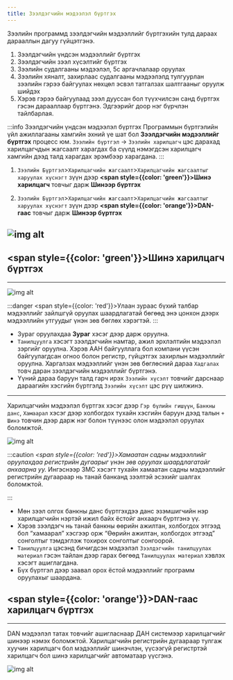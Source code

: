 ```yaml
---
title: Зээлдэгчийн мэдээлэл бүртгэх
---
```


Зээлийн программд зээлдэгчийн мэдээллийг бүртгэхийн тулд дараах дарааллын дагуу гүйцэтгэнэ.
>
1.	Зээлдэгчийн үндсэн мэдээллийг бүртгэх
2.	Зээлдэгчийн зээл хүсэлтийг бүртгэх
3.	Зээлийн судалгааны мэдээлэл, 5с аргачлалаар оруулах
4.	Зээлийн хяналт, захирлаас судалгааны мэдээлэлд тулгуурлан зээлийн гэрээ байгуулах нөхцөл эсвэл татгалзах  шалтгааныг оруулж шийдэх
5.	Хэрэв гэрээ байгуулаад зээл дууссан бол түүхчилсэн санд бүртгэх гэсэн дарааллаар бүртгэнэ.  Эдгээрийг доор нэг бүрчлэн тайлбарлая.


:::info Зээлдэгчийн үндсэн мэдээлэл бүртгэх
Программын бүртгэлийн үйл ажиллагааны хамгийн эхний үе шат бол **Зээлдэгчийн мэдээллийг бүртгэх** процесс юм.  `Зээлийн бүртгэл` -> `Зээлийн харилцагч` цэс дарахад харилцагчдын жагсаалт харагдах ба сүүлд нэмэгдсэн харилцагч хамгийн дээд талд харагдах эрэмбээр харагдана.
:::

1.	`Зээлийн Бүртгэл`>`Харилцагчийн жагсаалт`>`Харилцагчийн жагсаалтыг харуулах хүснэгт` зүүн дээр **<span style={{color: 'green'}}>Шинэ харилцагч</span>** товчыг дарж **Шинээр бүртгэх**

2.	`Зээлийн Бүртгэл`>` Харилцагчийн жагсаалт `>`Харилцагчийн жагсаалтыг харуулах хүснэгт` зүүн дээр **<span style={{color: 'orange'}}>DAN- гаас</span>** товчыг дарж **Шинээр бүртгэх**

![img alt](/img/image-7.png)
---

## <span style={{color: 'green'}}>Шинэ харилцагч</span>  бүртгэх 
---
![img alt](/img/image-8.png)

:::danger
<span style={{color: 'red'}}>Улаан зураас бүхий талбар мэдээллийг зайлшгүй оруулах шаардлагатай </span> бөгөөд энэ цонхон дээрх мэдээллийн утгуудыг үнэн зөв бөглөх хэрэгтэй. 
:::

- Зураг оруулахдаа **Зураг** хэсэг дээр дарж  оруулна.
- `Танилцуулга` хэсэгт зээлдэгчийн намтар, ажил эрхлэлтийн мэдээлэл зэргийг оруулна. Хэрэв ААН байгууллага бол компани үүсэн байгуулагдсан огноо болон регистр, гүйцэтгэх захирлын мэдээллийг оруулна. Харгалзах мэдээллийг үнэн зөв бөглөсний дараа `Хадгалах` товч даран зээлдэгчийн мэдээллийг бүртгэнэ. 
- Үүний дараа баруун талд гарч ирэх `Зээлийн хүсэлт` товчийг дарснаар дараагийн хэсгийн бүртгэлд `Зээлийн хүсэлт` цэс рүү шилжинэ.
---

Харилцагчийн мэдээлэл бүртгэх хэсэг дээр `Гэр бүлийн гишүүн`, `Банкны данс`, `Хамаарал` хэсэг дээр холбогдох тухайн хэсгийн баруун дээд талын `+ Шинэ` товчин дээр дарж нэг болон түүнээс олон мэдээлэл оруулах боломжтой. 

![img alt](/img/image-11.png)

:::caution 
_<span style={{color: 'red'}}>Хамаатан садны мэдээллийг оруулахдаа регистрийн дугаарыг үнэн зөв оруулах шаардлагатайг анхаарна уу.</span>_  Ингэснээр ЗМС хэсэгт тухайн хамаатан садны мэдээллийг регистрийн дугаараар нь танай банканд зээлтэй эсэхийг шалгах боломжтой. 

:::

- Мөн зээл олгох банкны данс бүртгэхдээ данс эзэмшигчийн нэр харилцагчийн нэртэй ижил байх ёстойг анхаарч бүртгэнэ үү. 
- Хэрэв зээлдэгч нь танай банкны өөрийн ажилтан, холбогдох этгээд бол “хамаарал” хэсгээр орж “Өөрийн ажилтан, холбогдох этгээд” сонголтыг тэмдэглэж тохирох сонголтыг сонгоорой.
- `Танилцуулга`  цэсэнд бичигдсэн мэдээлэл `Зээлдэгчийн танилцуулах материал` гэсэн тайлан дээр гарах бөгөөд `Танилцуулах материал` хэвлэх хэсэгт ашиглагдана.
 - Бүх бүртгэл дээр заавал орох ёстой мэдээллийг программ оруулахыг шаардана.
 
## <span style={{color: 'orange'}}>DAN-гаас</span> харилцагч бүртгэх 
---
DAN мэдээлэл татах товчийг ашигласнаар ДАН системээр харилцагчийг шинээр нэмэх боломжтой. Харилцагчийн регистрийн дугаараар тулгаж хуучин харилцагч бол мэдээллийг шинэчлэн,  үүсээгүй регистртэй харилцагч бол шинэ харилцагчийг автоматаар үүсгэнэ.  

![img alt](/img/dan.png)

 
 

